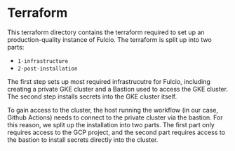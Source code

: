 # Terraform

This terraform directory contains the terraform required to set up an production-quality instance of Fulcio.
The terraform is split up into two parts:
* `1-infrastructure`
* `2-post-installation`

The first step sets up most required infrastrucutre for Fulcio, including creating a private GKE cluster and a Bastion used to access the GKE cluster.
The second step installs secrets into the GKE cluster itself.

To gain access to the cluster, the host running the workflow (in our case, Github Actions) needs to connect to the private cluster via the bastion.
For this reason, we split up the installation into two parts. 
The first part only requires access to the GCP project, and the second part requires access to the bastion to install secrets directly into the cluster.
